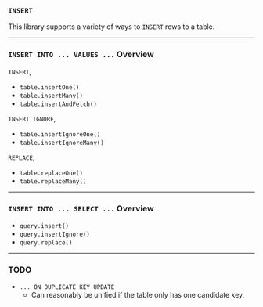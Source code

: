 ### `INSERT`

This library supports a variety of ways to `INSERT` rows to a table.

-----

### `INSERT INTO ... VALUES ...` Overview

`INSERT`,
+ `table.insertOne()`
+ `table.insertMany()`
+ `table.insertAndFetch()`

`INSERT IGNORE`,
+ `table.insertIgnoreOne()`
+ `table.insertIgnoreMany()`

`REPLACE`,
+ `table.replaceOne()`
+ `table.replaceMany()`

-----

### `INSERT INTO ... SELECT ...` Overview

+ `query.insert()`
+ `query.insertIgnore()`
+ `query.replace()`

-----

### TODO

+ `... ON DUPLICATE KEY UPDATE`
  + Can reasonably be unified if the table only has one candidate key.

